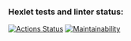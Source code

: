 ### Hexlet tests and linter status:

[![Actions Status](https://github.com/ntym08/frontend-project-lvl1/workflows/hexlet-check/badge.svg)](https://github.com/ntym08/frontend-project-lvl1/actions) [![Maintainability](https://api.codeclimate.com/v1/badges/a99a88d28ad37a79dbf6/maintainability)](https://codeclimate.com/github/codeclimate/codeclimate/maintainability)
